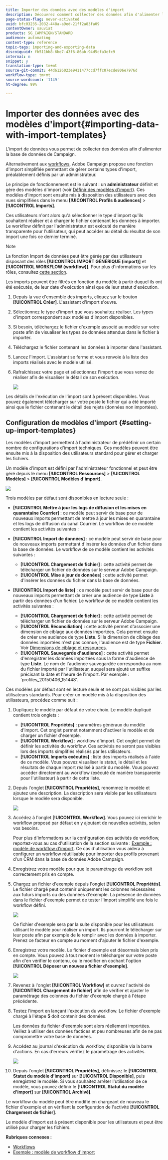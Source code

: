 ```yaml
---
title: Importer des données avec des modèles d'import
description: Découvrez comment collecter des données afin d'alimenter la base de données de Campaign.
page-status-flag: never-activated
uuid: bfc03235-2032-448a-a9ed-21ff2a83fa09
contentOwner: sauviat
products: SG_CAMPAIGN/STANDARD
audience: automating
content-type: reference
topic-tags: importing-and-exporting-data
discoiquuid: fb511bb8-6be7-43f6-86ab-94d5cfa3efc9
internal: n
snippet: y
translation-type: tm+mt
source-git-commit: 44d6126023e9411477ccd7ffc07ecde806e7976d
workflow-type: tm+mt
source-wordcount: '1149'
ht-degree: 99%

---
```



# Importer des données avec des modèles d&#39;import{#importing-data-with-import-templates}

L&#39;import de données vous permet de collecter des données afin d&#39;alimenter la base de données de Campaign.

Alternativement aux [workflows](../../automating/using/get-started-workflows.md), Adobe Campaign propose une fonction d&#39;import simplifiée permettant de gérer certains types d&#39;import, préalablement définis par un administrateur.

Le principe de fonctionnement est le suivant : un **administrateur** définit et gère des modèles d&#39;import (voir [Définir des modèles d&#39;import](../../automating/using/importing-data-with-import-templates.md#setting-up-import-templates)). Ces modèles d&#39;import sont ensuite mis à disposition des utilisateurs avec des vues simplifiées dans le menu **[!UICONTROL Profils &amp; audiences]** > **[!UICONTROL Imports]**.

Ces utilisateurs n&#39;ont alors qu&#39;à sélectionner le type d&#39;import qu&#39;ils souhaitent réaliser et à charger le fichier contenant les données à importer. Le workflow définit par l&#39;administrateur est exécuté de manière transparente pour l&#39;utilisateur, qui peut accéder au détail du résultat de son import une fois ce dernier terminé.

>[!NOTE]
>
>La fonction Import de données peut être gérée par des utilisateurs disposant des rôles **[!UICONTROL IMPORT GÉNÉRIQUE (import)]** et **[!UICONTROL WORKFLOW (workflow)]**. Pour plus d&#39;informations sur les rôles, consultez [cette section](../../administration/using/list-of-roles.md).

Les imports peuvent être filtrés en fonction du modèle à partir duquel ils ont été exécutés, de leur date d&#39;exécution ainsi que de leur statut d&#39;exécution.

1. Depuis la vue d&#39;ensemble des imports, cliquez sur le bouton **[!UICONTROL Créer]**. L&#39;assistant d&#39;import s&#39;ouvre.
1. Sélectionnez le type d&#39;import que vous souhaitez réaliser. Les types d&#39;import correspondent aux modèles d&#39;import disponibles.
1. Si besoin, téléchargez le fichier d&#39;exemple associé au modèle sur votre poste afin de visualiser les types de données attendus dans le fichier à importer.
1. Téléchargez le fichier contenant les données à importer dans l&#39;assistant.
1. Lancez l&#39;import. L&#39;assistant se ferme et vous renvoie à la liste des imports réalisés avec le modèle utilisé.
1. Rafraîchissez votre page et sélectionnez l&#39;import que vous venez de réaliser afin de visualiser le détail de son exécution.

   ![](assets/simplified_import1.png)

Les détails de l&#39;exécution de l&#39;import sont à présent disponibles. Vous pouvez également télécharger sur votre poste le fichier qui a été importé ainsi que le fichier contenant le détail des rejets (données non importées).

## Configuration de modèles d&#39;import {#setting-up-import-templates}

Les modèles d&#39;import permettent à l&#39;administrateur de prédéfinir un certain nombre de configurations d&#39;import techniques. Ces modèles peuvent être ensuite mis à la disposition des utilisateurs standard pour gérer et charger les fichiers.

Un modèle d&#39;import est défini par l&#39;administrateur fonctionnel et peut être géré depuis le menu **[!UICONTROL Ressources]** > **[!UICONTROL Modèles]** > **[!UICONTROL Modèles d&#39;import]**.

![](assets/import_template_list.png)

Trois modèles par défaut sont disponibles en lecture seule :

* **[!UICONTROL Mettre à jour les logs de diffusion et les mises en quarantaine Courrier]** : ce modèle peut servir de base pour de nouveaux imports permettant de mettre à jour les mises en quarantaine et les logs de diffusion du canal Courrier. Le workflow de ce modèle contient les activités suivantes :
* **[!UICONTROL Import de données]** : ce modèle peut servir de base pour de nouveaux imports permettant d&#39;insérer les données d&#39;un fichier dans la base de données. Le workflow de ce modèle contient les activités suivantes :

   * **[!UICONTROL Chargement de fichier]** : cette activité permet de télécharger un fichier de données sur le serveur Adobe Campaign.
   * **[!UICONTROL Mise à jour de données]** : cette activité permet d&#39;insérer les données du fichier dans la base de données.

* **[!UICONTROL Import de liste]** : ce modèle peut servir de base pour de nouveaux imports permettant de créer une audience de type **Liste** à partir des données d&#39;un fichier. Le workflow de ce modèle contient les activités suivantes :

   * **[!UICONTROL Chargement de fichier]** : cette activité permet de télécharger un fichier de données sur le serveur Adobe Campaign.
   * **[!UICONTROL Réconciliation]** : cette activité permet d&#39;associer une dimension de ciblage aux données importées. Cela permet ensuite de créer une audience de type **Liste**. Si la dimension de ciblage des données importées n&#39;est pas connue, l&#39;audience est de type **Fichier**. Voir [Dimensions de ciblage et ressources](../../automating/using/query.md#targeting-dimensions-and-resources).
   * **[!UICONTROL Sauvegarde d&#39;audience]** : cette activité permet d&#39;enregistrer les données importées sous la forme d&#39;audience de type **Liste**. Le nom de l&#39;audience sauvegardée correspondra au nom du fichier importé par l&#39;utilisateur, auquel sera ajouté un suffixe précisant la date et l&#39;heure de l&#39;import. Par exemple : &#39;profiles_20150406_151448&#39;.

Ces modèles par défaut sont en lecture seule et ne sont pas visibles par les utilisateurs standards. Pour créer un modèle mis à la disposition des utilisateurs, procédez comme suit :

1. Dupliquez le modèle par défaut de votre choix. Le modèle dupliqué contient trois onglets :

   * **[!UICONTROL Propriétés]** : paramètres généraux du modèle d&#39;import. Cet onglet permet notamment d&#39;activer le modèle et de charger un fichier d&#39;exemple.
   * **[!UICONTROL Workflow]** : workflow d&#39;import. Cet onglet permet de définir les activités du workflow. Ces activités ne seront pas visibles lors des imports simplifiés réalisés par les utilisateurs.
   * **[!UICONTROL Imports exécutés]** : liste des imports réalisés à l&#39;aide de ce modèle. Vous pouvez visualiser le statut, le détail et les résultats de chaque import réalisé à partir du modèle. Vous pouvez accéder directement au workflow (exécuté de manière transparente pour l&#39;utilisateur) à partir de cette liste.

1. Depuis l&#39;onglet **[!UICONTROL Propriétés]**, renommez le modèle et ajoutez une description. La description sera visible par les utilisateurs lorsque le modèle sera disponible.

   ![](assets/simplified_import_model1.png)

1. Accédez à l&#39;onglet **[!UICONTROL Workflow]**. Vous pouvez ici enrichir le workflow proposé par défaut en y ajoutant de nouvelles activités, selon vos besoins.

   Pour plus d&#39;informations sur la configuration des activités de workflow, reportez-vous au cas d&#39;utilisation de la section suivante : [Exemple : modèle de workflow d&#39;import](../../automating/using/creating-import-workflow-templates.md). Ce cas d&#39;utilisation vous aidera à configurer un workflow réutilisable pour importer des profils provenant d&#39;un CRM dans la base de données Adobe Campaign.

1. Enregistrez votre modèle pour que le paramétrage du workflow soit correctement pris en compte.
1. Chargez un fichier d&#39;exemple depuis l&#39;onglet **[!UICONTROL Propriétés]**. Le fichier chargé peut contenir uniquement les colonnes nécessaires aux futurs imports ou des données d&#39;exemple. La présence de données dans le fichier d&#39;exemple permet de tester l&#39;import simplifié une fois le workflow défini.

   ![](assets/import_template_sample.png)

   Ce fichier d&#39;exemple sera par la suite disponible pour les utilisateurs utilisant le modèle pour réaliser un import. Ils pourront le télécharger sur leur poste afin par exemple de le remplir avec les données à importer. Prenez ce facteur en compte au moment d&#39;ajouter le fichier d&#39;exemple.

1. Enregistrez votre modèle. Le fichier d&#39;exemple est désormais bien pris en compte. Vous pouvez à tout moment le télécharger sur votre poste afin d&#39;en vérifier le contenu, ou le modifier en cochant l&#39;option **[!UICONTROL Déposer un nouveau fichier d&#39;exemple]**.

   ![](assets/simplified_import_model2.png)

1. Revenez à l&#39;onglet **[!UICONTROL Workflow]** et ouvrez l&#39;activité de **[!UICONTROL Chargement de fichier]** afin de vérifier et ajuster le paramétrage des colonnes du fichier d&#39;exemple chargé à l&#39;étape précédente.
1. Testez l&#39;import en lançant l&#39;exécution du workflow. Le fichier d&#39;exemple chargé à l&#39;étape **5** doit contenir des données.

   Les données du fichier d&#39;exemple sont alors réellement importées. Veillez à utiliser des données factices et peu nombreuses afin de ne pas compromettre votre base de données.

1. Accédez au journal d&#39;exécution du workflow, disponible via la barre d&#39;actions. En cas d&#39;erreurs vérifiez le paramétrage des activités.

   ![](assets/simplified_import_model3.png)

1. Depuis l&#39;onglet **[!UICONTROL Propriétés]**, définissez le **[!UICONTROL Statut du modèle d&#39;import]** sur **[!UICONTROL Disponible]**, puis enregistrez le modèle. Si vous souhaitez arrêter l&#39;utilisation de ce modèle, vous pouvez définir le **[!UICONTROL Statut du modèle d&#39;import]** sur **[!UICONTROL Archivé]**.

Le workflow du modèle peut être modifié en chargeant de nouveau le fichier d&#39;exemple et en vérifiant la configuration de l&#39;activité **[!UICONTROL Chargement de fichier]**.

Le modèle d&#39;import est à présent disponible pour les utilisateurs et peut être utilisé pour charger les fichiers.

**Rubriques connexes :**

* [Workflows](../../automating/using/get-started-workflows.md)
* [Exemple : modèle de workflow d&#39;import ](../../automating/using/creating-import-workflow-templates.md)
